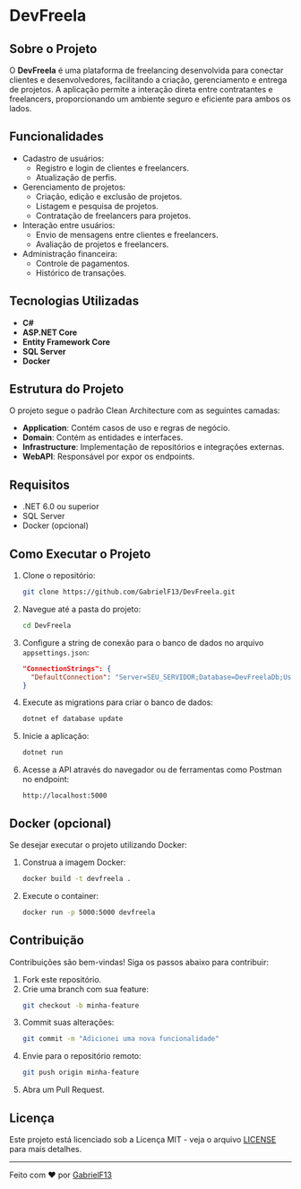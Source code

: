 # DevFreela

## Sobre o Projeto
O **DevFreela** é uma plataforma de freelancing desenvolvida para conectar clientes e desenvolvedores, facilitando a criação, gerenciamento e entrega de projetos. A aplicação permite a interação direta entre contratantes e freelancers, proporcionando um ambiente seguro e eficiente para ambos os lados.

## Funcionalidades
- Cadastro de usuários:
  - Registro e login de clientes e freelancers.
  - Atualização de perfis.
- Gerenciamento de projetos:
  - Criação, edição e exclusão de projetos.
  - Listagem e pesquisa de projetos.
  - Contratação de freelancers para projetos.
- Interação entre usuários:
  - Envio de mensagens entre clientes e freelancers.
  - Avaliação de projetos e freelancers.
- Administração financeira:
  - Controle de pagamentos.
  - Histórico de transações.

## Tecnologias Utilizadas
- **C#**
- **ASP.NET Core**
- **Entity Framework Core**
- **SQL Server**
- **Docker**

## Estrutura do Projeto
O projeto segue o padrão Clean Architecture com as seguintes camadas:

- **Application**: Contém casos de uso e regras de negócio.
- **Domain**: Contém as entidades e interfaces.
- **Infrastructure**: Implementação de repositórios e integrações externas.
- **WebAPI**: Responsável por expor os endpoints.

## Requisitos
- .NET 6.0 ou superior
- SQL Server
- Docker (opcional)

## Como Executar o Projeto
1. Clone o repositório:
   ```bash
   git clone https://github.com/GabrielF13/DevFreela.git
   ```
2. Navegue até a pasta do projeto:
   ```bash
   cd DevFreela
   ```
3. Configure a string de conexão para o banco de dados no arquivo `appsettings.json`:
   ```json
   "ConnectionStrings": {
     "DefaultConnection": "Server=SEU_SERVIDOR;Database=DevFreelaDb;User Id=SEU_USUARIO;Password=SUA_SENHA;"
   }
   ```
4. Execute as migrations para criar o banco de dados:
   ```bash
   dotnet ef database update
   ```
5. Inicie a aplicação:
   ```bash
   dotnet run
   ```
6. Acesse a API através do navegador ou de ferramentas como Postman no endpoint:
   ```
   http://localhost:5000
   ```

## Docker (opcional)
Se desejar executar o projeto utilizando Docker:
1. Construa a imagem Docker:
   ```bash
   docker build -t devfreela .
   ```
2. Execute o container:
   ```bash
   docker run -p 5000:5000 devfreela
   ```

## Contribuição
Contribuições são bem-vindas! Siga os passos abaixo para contribuir:
1. Fork este repositório.
2. Crie uma branch com sua feature:
   ```bash
   git checkout -b minha-feature
   ```
3. Commit suas alterações:
   ```bash
   git commit -m "Adicionei uma nova funcionalidade"
   ```
4. Envie para o repositório remoto:
   ```bash
   git push origin minha-feature
   ```
5. Abra um Pull Request.

## Licença
Este projeto está licenciado sob a Licença MIT - veja o arquivo [LICENSE](LICENSE) para mais detalhes.

---
Feito com ❤ por [GabrielF13](https://github.com/GabrielF13)

